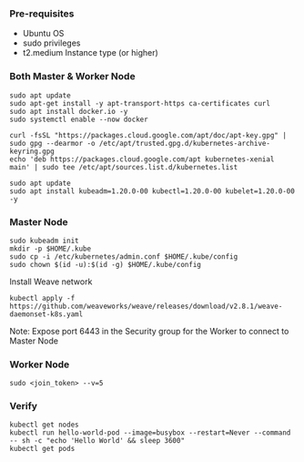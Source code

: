 ### Pre-requisites
- Ubuntu OS
- sudo privileges
- t2.medium Instance type (or higher)

### Both Master & Worker Node
```
sudo apt update
sudo apt-get install -y apt-transport-https ca-certificates curl
sudo apt install docker.io -y
sudo systemctl enable --now docker

curl -fsSL "https://packages.cloud.google.com/apt/doc/apt-key.gpg" | sudo gpg --dearmor -o /etc/apt/trusted.gpg.d/kubernetes-archive-keyring.gpg
echo 'deb https://packages.cloud.google.com/apt kubernetes-xenial main' | sudo tee /etc/apt/sources.list.d/kubernetes.list

sudo apt update 
sudo apt install kubeadm=1.20.0-00 kubectl=1.20.0-00 kubelet=1.20.0-00 -y
```

### Master Node
```
sudo kubeadm init
mkdir -p $HOME/.kube
sudo cp -i /etc/kubernetes/admin.conf $HOME/.kube/config
sudo chown $(id -u):$(id -g) $HOME/.kube/config
```
Install Weave network
```
kubectl apply -f https://github.com/weaveworks/weave/releases/download/v2.8.1/weave-daemonset-k8s.yaml
```

Note: Expose port 6443 in the Security group for the Worker to connect to Master Node

### Worker Node
```
sudo <join_token> --v=5
```

### Verify
```
kubectl get nodes
kubectl run hello-world-pod --image=busybox --restart=Never --command -- sh -c "echo 'Hello World' && sleep 3600"
kubectl get pods
```
